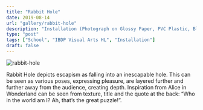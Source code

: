 ```yaml
---
title: "Rabbit Hole"
date: 2019-08-14
url: "gallery/rabbit-hole"
description: "Installation (Photograph on Glossy Paper, PVC Plastic, Black Foam Board); 39.5(W) x 39.5(H) x 9(D) cm"
type: "post"
tags: ["School", "IBDP Visual Arts HL", "Installation"]
draft: false
---
```


![rabbit-hole](/images/post/VA/rabbit-hole.jpg)

Rabbit Hole depicts escapism as falling into an inescapable hole. This can be seen as various poses, expressing pleasure, are layered further and further away from the audience, creating depth. Inspiration from Alice in Wonderland can be seen from texture, title and the quote at the back: “Who in the world am I? Ah, that’s the great puzzle!”.
